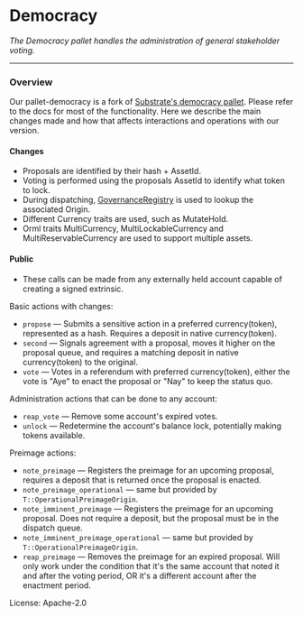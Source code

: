 # Democracy

*The Democracy pallet handles the administration of general stakeholder voting.*

---

### Overview

Our pallet-democracy is a fork of [Substrate's democracy pallet](https://github.com/paritytech/substrate/tree/master/frame/democracy). 
Please refer to the docs for most of the functionality. Here we describe the main changes made and how that affects
interactions and operations with our version.

#### Changes

- Proposals are identified by their hash + AssetId.
- Voting is performed using the proposals AssetId to identify what token to lock.
- During dispatching, [GovernanceRegistry](https://github.com/ComposableFi/composable/blob/main/code/parachain/frame/governance-registry/src/lib.rs) is used to lookup the associated Origin.
- Different Currency traits are used, such as MutateHold.
- Orml traits MultiCurrency, MultiLockableCurrency and MultiReservableCurrency are used to support multiple assets.

#### Public

- These calls can be made from any externally held account capable of creating
a signed extrinsic.

Basic actions with changes:

- `propose` ― Submits a sensitive action in a preferred currency(token), represented as a hash. Requires a deposit in native currency(token).
- `second` ― Signals agreement with a proposal, moves it higher on the proposal queue, and requires a matching deposit in native currency(token) to the original.
- `vote` ― Votes in a referendum with preferred currency(token), either the vote is "Aye" to enact the proposal or "Nay" to keep the status quo.

Administration actions that can be done to any account:
- `reap_vote` ― Remove some account's expired votes.
- `unlock` ― Redetermine the account's balance lock, potentially making tokens available.

Preimage actions:
- `note_preimage` ― Registers the preimage for an upcoming proposal, requires
  a deposit that is returned once the proposal is enacted.
- `note_preimage_operational` ― same but provided by `T::OperationalPreimageOrigin`.
- `note_imminent_preimage` ― Registers the preimage for an upcoming proposal.
  Does not require a deposit, but the proposal must be in the dispatch queue.
- `note_imminent_preimage_operational` ― same but provided by `T::OperationalPreimageOrigin`.
- `reap_preimage` ― Removes the preimage for an expired proposal. Will only
  work under the condition that it's the same account that noted it and
  after the voting period, OR it's a different account after the enactment period.

License: Apache-2.0
